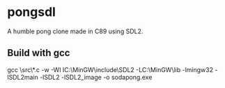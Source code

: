 # pongsdl
A humble pong clone made in C89 using SDL2.

## Build with gcc
gcc \src\\*.c -w -Wl IC:\MinGW\include\SDL2 -LC:\MinGW\lib -lmingw32 -lSDL2main -lSDL2 -lSDL2_image -o sodapong.exe